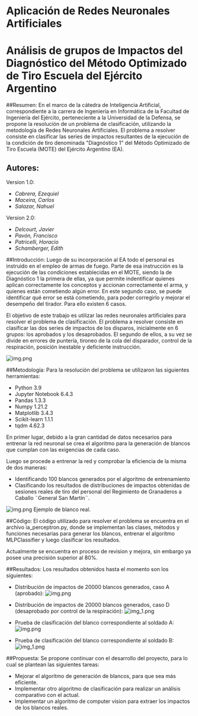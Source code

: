 # Aplicación de Redes Neuronales Artificiales
# Análisis de grupos de Impactos del Diagnóstico del Método Optimizado de Tiro Escuela del Ejército Argentino

##Resumen:
En el marco de la cátedra de Inteligencia Artificial, correspondiente a la carrera de Ingeniería en Informática de la Facultad de Ingeniería del Ejército, perteneciente a la Universidad de la Defensa, se propone la resolución de un problema de clasificación, utilizando la metodología de Redes Neuronales Artificiales. El problema a resolver consiste en clasificar las series de impactos resultantes de la ejecución de la condición de tiro denominada "Diagnóstico 1" del Método Optimizado de Tiro Escuela (MOTE) del Ejército Argentino (EA).


## Autores:
Version 1.0:
* *Cabrera, Ezequiel*
* *Maceira, Carlos*
* *Salazar, Nahuel*

Version 2.0:
* *Delcourt, Javier*
* *Pavón, Francisco*
* *Patricelli, Horacio*
* *Schamberger, Edith*

##Introducción:
Luego de su incorporación al EA todo el personal es instruido en el empleo de armas de fuego. Parte de esa instrucción es la ejecución de las condiciones establecidas en el MOTE, siendo la de Diagnóstico 1 la primera de ellas, ya que permite indentificar quienes aplican correctamente los conceptos y accionan correctamente el arma, y quienes están cometiendo algún error. En este segundo caso, se puede identificar qué error se está cometiendo, para poder corregirlo y mejorar el desempeño del tirador. Para ello existen 6 casos.

El objetivo de este trabajo es utilizar las redes neuronales artificiales para resolver el problema de clasificación. El problema a resolver consiste en clasificar las dos series de impactos de los disparos, inicialmente en 6 grupos: los aprobados y los desaprobados. El segundo de ellos, a su vez se divide en errores de puntería, tironeo de la cola del disparador, control de la respiración, posición inestable y deficiente instrucción.

![img.png](imagenes/clasificacion_casos.png)

##Metodología:
Para la resolución del problema se utilizaron las siguientes herramientas:
* Python 3.9
* Jupyter Notebook 6.4.3
* Pandas 1.3.3 
* Numpy 1.21.2
* Matplotlib 3.4.3
* Scikit-learn 1.1.1
* tqdm 4.62.3

En primer lugar, debido a la gran cantidad de datos necesarios para entrenar la red neuronal se crea el algoritmo para la generación de blancos que cumplan con las exigencias de cada caso.

Luego se procede a entrenar la red y comprobar la eficiencia de la misma de dos maneras: 
- Identificando 100 blancos generados por el algoritmo de entrenamiento 
- Clasificando los resultados de distribuciones de impactos obtenidas de sesiones reales de tiro del personal del Regimiento de Granaderos a Caballo ¨General San Martín¨.

![img.png](imagenes/blanco_soldado_B.png)
Ejemplo de blanco real.

##Código:
El código utilizado para resolver el problema se encuentra en el archivo ia_perceptron.py, donde se implementan las clases, métodos y funciones necesarias para generar los blancos, entrenar el algoritmo MLPClassifier y luego clasificar los resultados. 

Actualmente se encuentra en proceso de revision y mejora, sin embargo ya posee una precisión superior al 80%.

##Resultados:
Los resultados obtenidos hasta el momento son los siguientes:

- Distribución de impactos de 20000 blancos generados, caso A (aprobado):
![img.png](imagenes/agupacionA.png)


- Distribución de impactos de 20000 blancos generados, caso D (desaprobado por control de la respiración):
![img_1.png](imagenes/agupacionD.png)


- Prueba de clasificación del blanco correspondiente al soldado A:
![img.png](imagenes/prediccion_soldado_A.png)


- Prueba de clasificación del blanco correspondiente al soldado B:
![img_1.png](imagenes/prediccion_soldado_B.png)


##Propuesta:
Se propone continuar con el desarrollo del proyecto, para lo cual se plantean las siguientes tareas:
* Mejorar el algoritmo de generación de blancos, para que sea más eficiente.
* Implementar otro algoritmo de clasificación para realizar un análisis comparativo con el actual.
* Implementar un algoritmo de computer vision para extraer los impactos de los blancos reales.